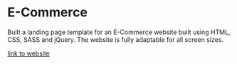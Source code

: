 # E-Commerce

Built a landing page template for an E-Commerce website built using HTML, CSS, SASS and jQuery. The website is fully adaptable for all screen sizes.

[link to website](https://isaiahadekanye.github.io/E-Commerce_Template/index.html)
